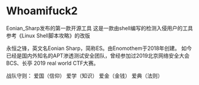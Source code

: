 # Whoamifuck2
Eonian_Sharp发布的第一款开源工具
这是一款由shell编写的检测入侵用户的工具
参考《Linux Shell脚本攻略》的改版


永恒之锋，英文名Eonian Sharp，简称ES。由Enomothem于2018年创建。
如今已经是国内外知名的APT渗透测试安全团队，曾经参加过2019北京网络安全大会BCS、长亭 2019 real world CTF大赛。

战队守则：
	爱国（信仰）
	爱学（知识）
	爱金（金钱）
  爱典（法则）
